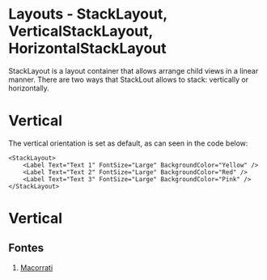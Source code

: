 # Layouts - StackLayout, VerticalStackLayout, HorizontalStackLayout

StackLayout is a layout container that allows arrange child views in a linear manner. There are two ways that StackLout allows to stack: vertically or horizontally.

# Vertical

The vertical orientation is set as default, as can seen in the code below:

```
<StackLayout>
    <Label Text="Text 1" FontSize="Large" BackgroundColor="Yellow" />
    <Label Text="Text 2" FontSize="Large" BackgroundColor="Red" />
    <Label Text="Text 3" FontSize="Large" BackgroundColor="Pink" />
</StackLayout>
```

<!--
# Layouts - StackLayout, VerticalStackLayout, HorizontalStackLayout
# Vertical
-->

# Vertical

## Fontes

1. [Macorrati](https://youtu.be/D8gkGd1N8E8?si=VgFw2y10R6U4oz76)